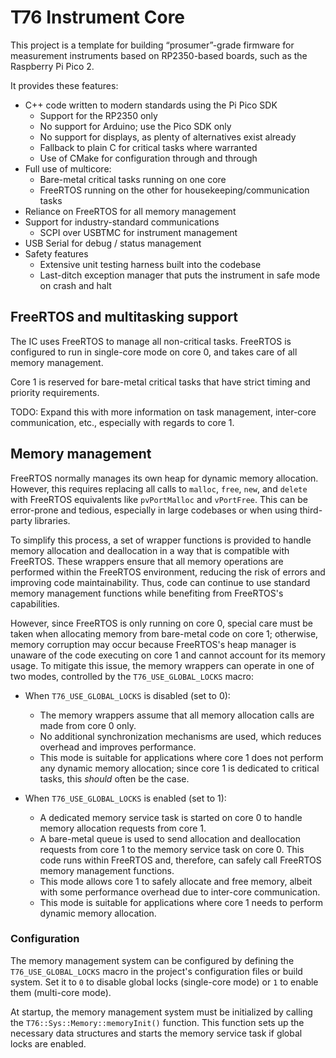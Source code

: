 # T76 Instrument Core

This project is a template for building “prosumer”-grade firmware for measurement instruments based on RP2350-based boards, such as the Raspberry Pi Pico 2.

It provides these features:

- C++ code written to modern standards using the Pi Pico SDK
    - Support for the RP2350 only
    - No support for Arduino; use the Pico SDK only
    - No support for displays, as plenty of alternatives exist already
    - Fallback to plain C for critical tasks where warranted
    - Use of CMake for configuration through and through
- Full use of multicore:
  - Bare-metal critical tasks running on one core
  - FreeRTOS running on the other for housekeeping/communication tasks
- Reliance on FreeRTOS for all memory management
- Support for industry-standard communications
  - SCPI over USBTMC for instrument management
- USB Serial for debug / status management
- Safety features
  - Extensive unit testing harness built into the codebase
  - Last-ditch exception manager that puts the instrument in safe mode on crash and halt

## FreeRTOS and multitasking support

The IC uses FreeRTOS to manage all non-critical tasks. FreeRTOS is configured to run in single-core mode on core 0, and takes care of all memory management.

Core 1 is reserved for bare-metal critical tasks that have strict timing and priority requirements.

TODO: Expand this with more information on task management, inter-core communication, etc., especially with regards to core 1.

## Memory management

FreeRTOS normally manages its own heap for dynamic memory allocation. However, this requires replacing all calls to `malloc`, `free`, `new`, and `delete` with FreeRTOS equivalents like `pvPortMalloc` and `vPortFree`. This can be error-prone and tedious, especially in large codebases or when using third-party libraries.

To simplify this process, a set of wrapper functions is provided to handle memory allocation and deallocation in a way that is compatible with FreeRTOS. These wrappers ensure that all memory operations are performed within the FreeRTOS environment, reducing the risk of errors and improving code maintainability. Thus, code can continue to use standard memory management functions while benefiting from FreeRTOS's capabilities.

However, since FreeRTOS is only running on core 0, special care must be taken when allocating memory from bare-metal code on core 1; otherwise, memory corruption may occur because FreeRTOS's heap manager is unaware of the code executing on core 1 and cannot account for its memory usage. To mitigate this issue, the memory wrappers can operate in one of two modes, controlled by the `T76_USE_GLOBAL_LOCKS` macro:

- When `T76_USE_GLOBAL_LOCKS` is disabled (set to 0):
  - The memory wrappers assume that all memory allocation calls are made from core 0 only.
  - No additional synchronization mechanisms are used, which reduces overhead and improves performance.
  - This mode is suitable for applications where core 1 does not perform any dynamic memory allocation; since core 1 is dedicated to critical tasks, this _should_ often be the case.

- When `T76_USE_GLOBAL_LOCKS` is enabled (set to 1):
  - A dedicated memory service task is started on core 0 to handle memory allocation requests from core 1.
  - A bare-metal queue is used to send allocation and deallocation requests from core 1 to the memory service task on core 0. This code runs within FreeRTOS and, therefore, can safely call FreeRTOS memory management functions.
  - This mode allows core 1 to safely allocate and free memory, albeit with some performance overhead due to inter-core communication.
  - This mode is suitable for applications where core 1 needs to perform dynamic memory allocation.

### Configuration

The memory management system can be configured by defining the `T76_USE_GLOBAL_LOCKS` macro in the project's configuration files or build system. Set it to `0` to disable global locks (single-core mode) or `1` to enable them (multi-core mode).

At startup, the memory management system must be initialized by calling the `T76::Sys::Memory::memoryInit()` function. This function sets up the necessary data structures and starts the memory service task if global locks are enabled.
